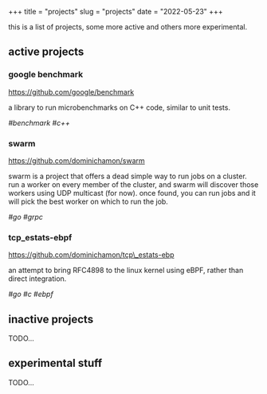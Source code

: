 +++
title = "projects"
slug = "projects"
date = "2022-05-23"
+++

this is a list of projects, some more active and others more experimental.

## active projects

### google benchmark
https://github.com/google/benchmark

a library to run microbenchmarks on C++ code, similar to unit tests.

_#benchmark #c++_

### swarm
https://github.com/dominichamon/swarm

swarm is a project that offers a dead simple way to run jobs on a cluster.  run
a worker on every member of the cluster, and swarm will discover those workers
using UDP multicast (for now).  once found, you can run jobs and it will pick
the best worker on which to run the job.

_#go #grpc_

### tcp\_estats-ebpf
https://github.com/dominichamon/tcp\_estats-ebp

an attempt to bring RFC4898 to the linux kernel using eBPF, rather than direct
integration.

_#go #c #ebpf_

## inactive projects

TODO...

## experimental stuff

TODO...
